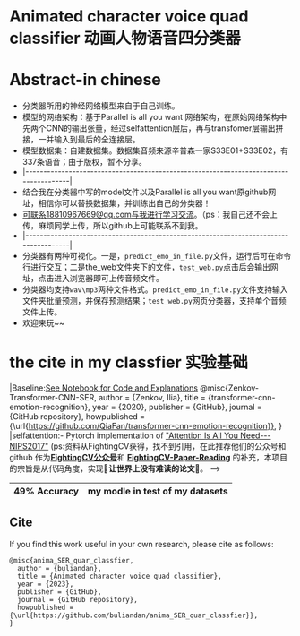 # Animated character voice quad classifier 动画人物语音四分类器

# Abstract-in chinese
* 分类器所用的神经网络模型来自于自己训练。
* 模型的网络架构：基于Parallel is all you want 网络架构，在原始网络架构中先两个CNN的输出张量，经过selfattention层后，再与transfomer层输出拼接，一并输入到最后的全连接层。
* 模型数据集：自建数据集。数据集音频来源辛普森一家S33E01+S33E02，有337条语音；由于版权，暂不分享。
* |--------------------------------------------------------------------------------------|
* 结合我在分类器中写的model文件以及Parallel is all you want原github网址，相信你可以替换数据集，并训练出自己的分类器！
* 可联系18810967669@qq.com与我进行学习交流。（ps：我自己还不会上传，麻烦同学上传，所以github上可能联系不到我。
* |--------------------------------------------------------------------------------------|
* 分类器有两种可视化。一是，`predict_emo_in_file.py`文件，运行后可在命令行进行交互；二是the_web文件夹下的文件，`test_web.py`点击后会输出网址，点击进入浏览器即可上传音频文件。
* 分类器均支持`wav\mp3`两种文件格式。`predict_emo_in_file.py`文件支持输入文件夹批量预测，并保存预测结果；`test_web.py`网页分类器，支持单个音频文件上传。
* 欢迎来玩~~

# the cite in my classfier 实验基础
|Baseline:[See Notebook for Code and Explanations](https://nbviewer.jupyter.org/github/IliaZenkov/transformer_cnn_parallel_audio_classification/blob/main/notebooks/Parallel_is_All_You_Want.ipynb)
@misc{Zenkov-Transformer-CNN-SER,
  author = {Zenkov, Ilia},
  title = {transformer-cnn-emotion-recognition},
  year = {2020},
  publisher = {GitHub},
  journal = {GitHub repository},
  howpublished = {\url{https://github.com/QiaFan/transformer-cnn-emotion-recognition}},
}
|selfattention:- Pytorch implementation of ["Attention Is All You Need---NIPS2017"](https://arxiv.org/pdf/1706.03762.pdf)
(ps:资料从FightingCV获得，找不到引用，在此推荐他们的公众号和github
作为[**FightingCV公众号**](https://mp.weixin.qq.com/s/m9RiivbbDPdjABsTd6q8FA)和 **[FightingCV-Paper-Reading](https://github.com/xmu-xiaoma666/FightingCV-Paper-Reading)** 的补充，本项目的宗旨是从代码角度，实现🚀**让世界上没有难读的论文**🚀。
-->

|  49% Accuracy     | my modle in test of my datasets|
|---------------------------|------------------|

## Cite
If you find this work useful in your own research, please cite as follows:

```
@misc{anima_SER_quar_classfier,
  author = {buliandan},
  title = {Animated character voice quad classifier},
  year = {2023},
  publisher = {GitHub},
  journal = {GitHub repository},
  howpublished = {\url{https://github.com/buliandan/anima_SER_quar_classfier}},
}
```

